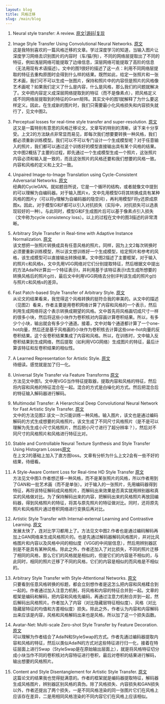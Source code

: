 ```yaml
---
layout: blog
title: 风格迁移
slug: /main/blog
---
```


1. Neural style transfer: A review. [原文](https://arxiv.org/pdf/1705.04058.pdf%20http://arxiv.org/abs/1705.04058.pdf)|[源码]()|[复现](https://yz4work.github.io/style_transfer/test.ipynb)  

2. Image Style Transfer Using Convolutional Neural Networks. [原文](https://www.cv-foundation.org/openaccess/content_cvpr_2016/papers/Gatys_Image_Style_Transfer_CVPR_2016_paper.pdf)  
这是我特别喜欢的一篇风格迁移的文章。学过深度学习的知道，当输入图片让深度学习网络去识别图片的内容时（车/猫/狗），不同的网络层提取出了不同的特征，例如浅层网络可能提取了边缘信息，深层网络可能提取了高阶的信息（无法用现有术语描述）。文中的图1很好的描述了这一点：利用不同网络层提取的特征去重构原图时会得到什么样的结果。既然如此，给定一张照片和一张艺术画，我们可不可以生成一张图片，保持和照片中的内容但是照片的风格像艺术画呢？如果我们定义了什么是内容，什么是风格，那么我们的问题就解决了。文中把内容定义成深层网络提取到的特征（而不是像素点），把风格定义成不同网络层提取到的特征的Gram矩阵。其实文中的图1就解释了为什么要这样定义。因此，在生成新的图片时，我们只需要最小化风格损失和内容损失就行了，见文中图2。  

3. Perceptual losses for real-time style transfer and super-resolution. [原文](https://cs.stanford.edu/people/jcjohns/papers/eccv16/JohnsonECCV16.pdf)  
这又是一篇特别有意思的风格迁移论文。文章写的特别的清晰，读下来十分享受。上文2的方法缺点非常显而易见，即每次我们想要要转换一种风格，我们都必须重新训练模型。我们可以不可以专门设计一个生成模型呢？对于任意输入的照片，我们都可以通过这个训练好的模型直接输出具有某个风格的结果。文中图2概括了主要的过程，即先通过一个生成模型生成一个照片，这张照片内容必须和输入是一致的，而且这张照片的风格还要和我们想要的风格一致。内容和风格的定义和上文2一致。  

4. Unpaired Image-to-Image Translation
using Cycle-Consistent Adversarial Networks. [原文](https://openaccess.thecvf.com/content_ICCV_2017/papers/Zhu_Unpaired_Image-To-Image_Translation_ICCV_2017_paper.pdf)  
经典的CycleGAN。就如题目所说，它是一个循环的结构，或者就像文中提到的可以理解为自编码器。对于输入图片x，文中先用模型G将其转换成具有某种风格的图片y（可以将y理解为自编码器的隐空间），再利用模型F将y还原成原图x。因此，对于模型G和F都可以引入对抗损失（实际中，对抗损失可以选表现较好的一种）。与此同时，模型G和F生成图片后可以基于像素点引入损失（文中称为cycle consistency loss）。以上的过程在文中的图3描述的非常清晰。  

5. Arbitrary Style Transfer in Real-time with Adaptive Instance Normalization. [原文](https://openaccess.thecvf.com/content_ICCV_2017/papers/Huang_Arbitrary_Style_Transfer_ICCV_2017_paper.pdf)  
该文想把一张照片转换成具有任意风格的照片。同样，因为上文2每次转换时必须要重新训练模型，所以该文想训练好一个生成模型，给定照片和参考的风格，该生成模型可以直接输出转换结果。文中图2描述了主要框架，对于输入的照片c和风格s，文中先用VGG网络对它们分别提取特征，然后根据文中提出的方法AdaIN计算出一个特征表示t，并利用基于该特征表示t去生成所想要的转换风格后的照片g(t)，最后文中利用VGG网络去分别评判该生成的照片g(t)与照片c和风格s的差异。  

6. Fast Patch-based Style Transfer of Arbitrary Style. [原文](https://arxiv.org/pdf/1612.04337.pdf)  
从论文的结果看来，我觉得这个风格转换的挺符合我的审美的。从文中的描述（见图2）看来，作者主要是用卷积网络计算了内容和风格的一个表示，然后利用生成网络将这个表示转换成期望的风格。文中首先将风格画切成尺寸一样的很多小块，然后将这些小块作为卷积核对内容画计算卷积结果。所以，有多少个小块，输出就会有多少个通道。接着，文中对每个通道都计算了一个one-hot向量，然后还是基于风格画的小块作为卷积核去计算这些one-hot向量的反卷积结果。这个反卷积结果集成了内容和风格。所以，在训练时，文中输入反卷积结果到生成网络，然后提取（如利用VGG网络）生成图片的特征，最后计算该特征和反卷积结果的相似性。  

7. A Learned Representation for Artistic Style. [原文](https://arxiv.org/pdf/1610.07629.pdf)  
待细读。感觉就是加了归一化。  

8. Universal Style Transfer via Feature Transforms [原文](#)  
方法见文中图1。文中用VGG当作特征提取器，提取内容和风格的特征，然后将内容和风格的特征混合在一起。混合的方式是白噪化的方式。然后把混合后的特征输入解码器进行解码。

9. Multimodal Transfer: A Hierarchical Deep Convolutional Neural Network for Fast Artistic Style Transfer. [原文](https://openaccess.thecvf.com/content_cvpr_2017/papers/Wang_Multimodal_Transfer_A_CVPR_2017_paper.pdf)  
文中的方法见图2.该文一次只能训练一种风格。输入图片，该文也是通过编码解码的方式生成想要的风格照片。该文生成了不同尺寸风格照片（是不是可以理解为先生成小尺寸风格照片，然后把小尺寸进行了超分辨率？），然后对不同尺寸的风格照片和风格进行特征比对。

10. Stable and Controllable Neural Texture Synthesis and Style Transfer Using Histogram Losses[原文](https://arxiv.org/pdf/1701.08893.pdf)  
在上文2的基础上加入了直方图loss。文章有分析为什么上文2会有一些不好的结果，待细看。

11. A Style-Aware Content Loss for Real-time HD Style Transfer [原文](#)  
方法见文中图3.作者想迁移一种风格，而不是某张照片的风格，所以作者用到了GAN和一批艺术画（而不是单张）。对于输入的一张照片，先用编码器得到特征，再将该特征解码成风格照片，而解码出来效果是否真实就用辨别器和真实的风格做对比。为了保持解码出来的内容，把解码出来的风格照片再放回编码器，得到风格照片的特征，将其与原先照片的特征做对比。同时，还将原先照片和风格照片通过卷积网络进行变换后再对比。  

12. Artistic Style Transfer with Internal-external Learning and Contrastive Learning. [原文](#)  
发展太快了，连对比学习都用上了。方法见文中图2.作者也是通过编码解码再加上GAN网络来生成风格照片的。也是先通过解码器解码风格图片，并对比风格图片和内容以及风格中间的相似度（VGG的中间层信息），然后用辨别器区别是不是具有某种风格。除此之外，作者还加入了对比损失，不同的照片迁移了相同的风格，那么它们的风格就是相似的，但是它们的内容是不相似的，与此同时，相同的照片迁移了不同的风格，它们的内容是相似的而风格是不相似的。  

13. Arbitrary Style Transfer with Style-Attentional Networks. [原文](https://openaccess.thecvf.com/content_CVPR_2019/papers/Park_Arbitrary_Style_Transfer_With_Style-Attentional_Networks_CVPR_2019_paper.pdf)  
只要看到任意风格转换的标题，都会立刻想作者是这怎么把内容和风格糅合到一起的。作者通过加入注意力机制，将风格和内容的特征合并到一起。文章的框架是编码和解码，把内容和风格先编码，再通过注意力机制合并到一起，然后解码出风格照片。作者加入了内容（对比隐藏层特征相似度）、风格（对比隐藏层特征的均值和方差相似度）损失。除此之外，作者认为内容和内容解码出来应该是内容，风格和风格解码出来也是风格，所以加了这一个损失函数。  

14. Avatar-Net: Multi-scale Zero-shot Style Transfer by Feature Decoration. [原文](https://openaccess.thecvf.com/content_cvpr_2018/papers/Sheng_Avatar-Net_Multi-Scale_Zero-Shot_CVPR_2018_paper.pdf)  
可以理解为作者结合了AdaIN和StyleSwap的方式。作者先通过编码器提取内容和风格的特征，然后以类似AdaIN的方式对这些特征进行归一化，接着在特征层面上进行Swap（StyleSwap是在原始输出层面上），就是将风格特征切分成小块当作不同的卷积核对内容特征进行卷积，最后对卷积的结果进行解码，输出想要的风格照片。  

15. Content and Style Disentanglement for Artistic Style Transfer. [原文](#)  
这篇论文的结果我也觉得挺满意的。作者的框架就是编码器提取特征，解码器生成风格图片，辨别器区别风格的真伪。除了风格损失、内容损失和GAN损失以外，作者还提出了两个损失，一是不同风格渲染的同一张图片它们在风格上应该存在差异，二是用相同风格渲染的不同内容它们在风格上应该相似。  

